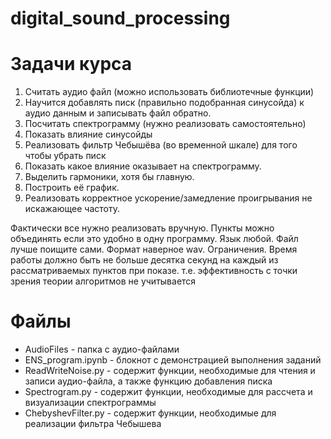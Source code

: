 # digital_sound_processing
# Задачи курса
1. Считать аудио файл (можно использовать библиотечные функции)
2. Научится добавлять писк (правильно подобранная синусойда) к аудио данным и записывать файл обратно.
3. Посчитать спектрограмму (нужно реализовать самостоятельно)
4. Показать влияние синусойды
5. Реализовать фильтр Чебышёва (во временной шкале) для того чтобы убрать писк
6. Показать какое влияние оказывает на спектрограмму.
7. Выделить гармоники, хотя бы главную.
8. Построить её график.
9. Реализовать корректное ускорение/замедление проигрывания не искажающее частоту.

Фактически все нужно реализовать вручную. Пункты можно объединять если это удобно в одну программу.
Язык любой. Файл лучше поищите сами. Формат наверное wav.
Ограничения. Время работы должно быть не больше десятка секунд на каждый из рассматриваемых пунктов при показе. т.е. эффективность с точки зрения теории алгоритмов не учитывается

# Файлы
+ AudioFiles - папка с аудио-файлами
+ ENS_program.ipynb - блокнот с демонстрацией выполнения заданий
+ ReadWriteNoise.py - содержит функции, необходимые для чтения и записи аудио-файла, а также функцию добавления писка
+ Spectrogram.py - содержит функции, необходимые для рассчета и визуализации спектрограммы
+ ChebyshevFilter.py - содержит функции, необходимые для реализации фильтра Чебышева
